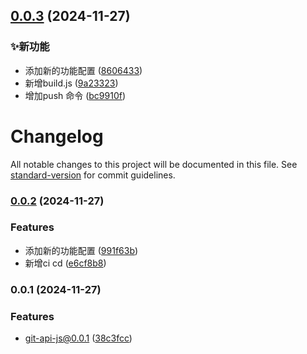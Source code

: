 

## [0.0.3](https://github.com/ChYuanJinlin/gen-api-js/compare/v0.0.2...v0.0.3) (2024-11-27)


### ✨新功能

* 添加新的功能配置 ([8606433](https://github.com/ChYuanJinlin/gen-api-js/commit/860643338b67e0760f47f38b28f4a6b1f0353309))
* 新增build.js ([9a23323](https://github.com/ChYuanJinlin/gen-api-js/commit/9a23323ae03ce1813dadb4d1a548314b4fcf799c))
* 增加push 命令 ([bc9910f](https://github.com/ChYuanJinlin/gen-api-js/commit/bc9910fc4e4c03906bc18d41751ca2aa867551a1))

# Changelog

All notable changes to this project will be documented in this file. See [standard-version](https://github.com/conventional-changelog/standard-version) for commit guidelines.

### [0.0.2](https://github.com/ChYuanJinlin/gen-api-js/compare/v0.0.1...v0.0.2) (2024-11-27)


### Features

* 添加新的功能配置 ([991f63b](https://github.com/ChYuanJinlin/gen-api-js/commit/991f63b60fcdff1fdac2f2e4895e0588758a5b87))
* 新增ci cd ([e6cf8b8](https://github.com/ChYuanJinlin/gen-api-js/commit/e6cf8b862b350e188553c2e994229fb4392f6d57))

### 0.0.1 (2024-11-27)


### Features

* git-api-js@0.0.1 ([38c3fcc](https://github.com/ChYuanJinlin/gen-yapi/commit/38c3fccb931ea8ee3da017df2962ecc0f36917df))
